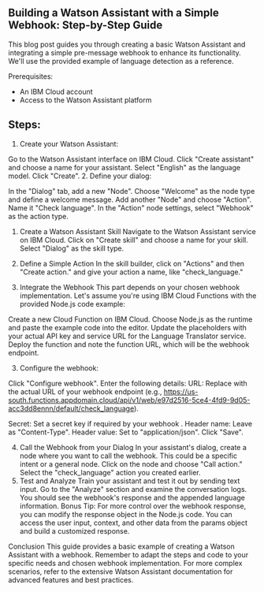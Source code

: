 ## Building a Watson Assistant with a Simple Webhook: Step-by-Step Guide


This blog post guides you through creating a basic Watson Assistant and integrating a simple pre-message webhook to enhance its functionality. We'll use the provided example of language detection as a reference. 

Prerequisites:

- An IBM Cloud account
- Access to the Watson Assistant platform

## Steps:

1. Create your Watson Assistant:

Go to the Watson Assistant interface on IBM Cloud.
Click "Create assistant" and choose a name for your assistant.
Select "English" as the language model.
Click "Create".
2. Define your dialog:

In the "Dialog" tab, add a new "Node".
Choose "Welcome" as the node type and define a welcome message.
Add another "Node" and choose "Action". Name it "Check language".
In the "Action" node settings, select "Webhook" as the action type.


1. Create a Watson Assistant Skill
Navigate to the Watson Assistant service on IBM Cloud.
Click on "Create skill" and choose a name for your skill.
Select "Dialog" as the skill type.

2. Define a Simple Action
In the skill builder, click on "Actions" and then "Create action."
and give your action a name, like "check_language."


3. Integrate the Webhook
This part depends on your chosen webhook implementation. Let's assume you're using IBM Cloud Functions with the provided Node.js code example:

Create a new Cloud Function on IBM Cloud.
Choose Node.js as the runtime and paste the example code into the editor.
Update the placeholders with your actual API key and service URL for the Language Translator service.
Deploy the function and note the function URL, which will be the webhook endpoint.

3. Configure the webhook:

Click "Configure webhook".
Enter the following details:
URL: Replace with the actual URL of your webhook endpoint 
(e.g., https://us-south.functions.appdomain.cloud/api/v1/web/e97d2516-5ce4-4fd9-9d05-acc3dd8ennn/default/check_language).

Secret: Set a secret key if required by your webhook .
Header name: Leave as "Content-Type".
Header value: Set to "application/json".
Click "Save".


4. Call the Webhook from your Dialog
In your assistant's dialog, create a node where you want to call the webhook.
 This could be a specific intent or a general node.
Click on the node and choose "Call action."
Select the "check_language" action you created earlier.
5. Test and Analyze
Train your assistant and test it out by sending text input.
Go to the "Analyze" section and examine the conversation logs. You should see the webhook's response and the appended language information.
Bonus Tip: For more control over the webhook response, you can modify the response object in the Node.js code. You can access the user input, context, and other data from the params object and build a customized response.

Conclusion
This guide provides a basic example of creating a Watson Assistant with a webhook. Remember to adapt the steps and code to your specific needs and chosen webhook implementation. For more complex scenarios, refer to the extensive Watson Assistant documentation for advanced features and best practices.